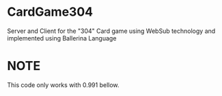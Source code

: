 # CardGame304
Server and Client for the "304" Card game using WebSub technology and implemented using Ballerina Language 

# NOTE
This code only works with 0.991 bellow. 
